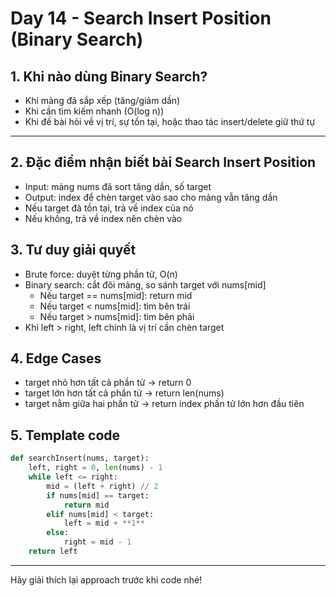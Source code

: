 # Day 14 - Search Insert Position (Binary Search)

## 1. Khi nào dùng Binary Search?
- Khi mảng đã sắp xếp (tăng/giảm dần)
- Khi cần tìm kiếm nhanh (O(log n))
- Khi đề bài hỏi về vị trí, sự tồn tại, hoặc thao tác insert/delete giữ thứ tự
****
## 2. Đặc điểm nhận biết bài Search Insert Position
- Input: mảng nums đã sort tăng dần, số target
- Output: index để chèn target vào sao cho mảng vẫn tăng dần
- Nếu target đã tồn tại, trả về index của nó
- Nếu không, trả về index nên chèn vào

## 3. Tư duy giải quyết
- Brute force: duyệt từng phần tử, O(n)
- Binary search: cắt đôi mảng, so sánh target với nums[mid]
    - Nếu target == nums[mid]: return mid
    - Nếu target < nums[mid]: tìm bên trái
    - Nếu target > nums[mid]: tìm bên phải
- Khi left > right, left chính là vị trí cần chèn target

## 4. Edge Cases
- target nhỏ hơn tất cả phần tử → return 0
- target lớn hơn tất cả phần tử → return len(nums)
- target nằm giữa hai phần tử → return index phần tử lớn hơn đầu tiên

## 5. Template code
```python
def searchInsert(nums, target):
    left, right = 0, len(nums) - 1
    while left <= right:
        mid = (left + right) // 2
        if nums[mid] == target:
            return mid
        elif nums[mid] < target:
            left = mid + **1**
        else:
            right = mid - 1
    return left
```

---
Hãy giải thích lại approach trước khi code nhé!